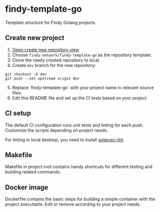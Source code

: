 # findy-template-go

Template structure for Findy Golang projects

## Create new project

1. [Open create new repository view](https://github.com/new).
2. Choose `findy-network/findy-template-go` as the repository template.
3. Clone the newly created repository to local.
4. Create `dev` branch for the new repository:

```
git checkout -b dev
git push --set-upstream origin dev
```

5. Replace ´findy-template-go´ with your project name in relevant source files.
6. Edit this README file and set up the CI tests based on your project.

## CI setup

The default CI configuration runs unit tests and linting for each push. Customize the scripts depending on project needs.

For linting in local desktop, you need to install [golangci-lint](https://golangci-lint.run/usage/install/#local-installation)

## Makefile

Makefile in project root contains handy shortcuts for different testing and building related commands.

## Docker image

Dockerfile contains the basic steps for building a simple container with the project executable. Edit or remove according to your project needs.
